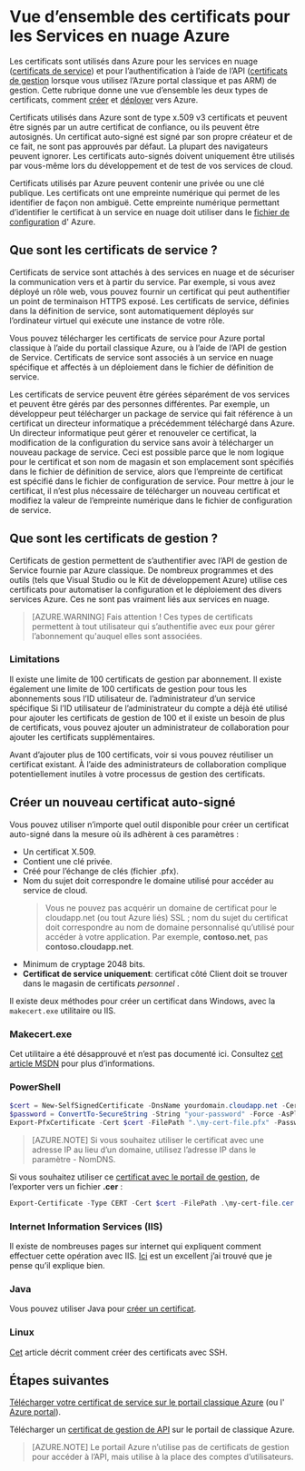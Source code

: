 <properties 
    pageTitle="Les certificats de gestion et les Services en nuage | Microsoft Azure" 
    description="Découvrez comment créer et utiliser des certificats avec Microsoft Azure" 
    services="cloud-services" 
    documentationCenter=".net" 
    authors="Thraka" 
    manager="timlt" 
    editor=""/>

<tags 
    ms.service="cloud-services" 
    ms.workload="tbd" 
    ms.tgt_pltfrm="na" 
    ms.devlang="na" 
    ms.topic="article" 
    ms.date="10/11/2016"
    ms.author="adegeo"/>

# <a name="certificates-overview-for-azure-cloud-services"></a>Vue d’ensemble des certificats pour les Services en nuage Azure
Les certificats sont utilisés dans Azure pour les services en nuage ([certificats de service](#what-are-service-certificates)) et pour l’authentification à l’aide de l’API ([certificats de gestion](#what-are-management-certificates) lorsque vous utilisez l’Azure portal classique et pas ARM) de gestion. Cette rubrique donne une vue d’ensemble les deux types de certificats, comment [créer](#create) et [déployer](#deploy) vers Azure.

Certificats utilisés dans Azure sont de type x.509 v3 certificats et peuvent être signés par un autre certificat de confiance, ou ils peuvent être autosignés. Un certificat auto-signé est signé par son propre créateur et de ce fait, ne sont pas approuvés par défaut. La plupart des navigateurs peuvent ignorer. Les certificats auto-signés doivent uniquement être utilisés par vous-même lors du développement et de test de vos services de cloud. 

Certificats utilisés par Azure peuvent contenir une privée ou une clé publique. Les certificats ont une empreinte numérique qui permet de les identifier de façon non ambiguë. Cette empreinte numérique permettant d’identifier le certificat à un service en nuage doit utiliser dans le [fichier de configuration](cloud-services-configure-ssl-certificate.md) d' Azure. 

## <a name="what-are-service-certificates"></a>Que sont les certificats de service ?
Certificats de service sont attachés à des services en nuage et de sécuriser la communication vers et à partir du service. Par exemple, si vous avez déployé un rôle web, vous pouvez fournir un certificat qui peut authentifier un point de terminaison HTTPS exposé. Les certificats de service, définies dans la définition de service, sont automatiquement déployés sur l’ordinateur virtuel qui exécute une instance de votre rôle. 

Vous pouvez télécharger les certificats de service pour Azure portal classique à l’aide du portail classique Azure, ou à l’aide de l’API de gestion de Service. Certificats de service sont associés à un service en nuage spécifique et affectés à un déploiement dans le fichier de définition de service.

Les certificats de service peuvent être gérées séparément de vos services et peuvent être gérés par des personnes différentes. Par exemple, un développeur peut télécharger un package de service qui fait référence à un certificat un directeur informatique a précédemment téléchargé dans Azure. Un directeur informatique peut gérer et renouveler ce certificat, la modification de la configuration du service sans avoir à télécharger un nouveau package de service. Ceci est possible parce que le nom logique pour le certificat et son nom de magasin et son emplacement sont spécifiés dans le fichier de définition de service, alors que l’empreinte de certificat est spécifié dans le fichier de configuration de service. Pour mettre à jour le certificat, il n’est plus nécessaire de télécharger un nouveau certificat et modifiez la valeur de l’empreinte numérique dans le fichier de configuration de service.

## <a name="what-are-management-certificates"></a>Que sont les certificats de gestion ?
Certificats de gestion permettent de s’authentifier avec l’API de gestion de Service fournie par Azure classique. De nombreux programmes et des outils (tels que Visual Studio ou le Kit de développement Azure) utilise ces certificats pour automatiser la configuration et le déploiement des divers services Azure. Ces ne sont pas vraiment liés aux services en nuage. 

>[AZURE.WARNING] Fais attention ! Ces types de certificats permettent à tout utilisateur qui s’authentifie avec eux pour gérer l’abonnement qu'auquel elles sont associées. 

### <a name="limitations"></a>Limitations
Il existe une limite de 100 certificats de gestion par abonnement. Il existe également une limite de 100 certificats de gestion pour tous les abonnements sous l’ID utilisateur de. l’administrateur d’un service spécifique Si l’ID utilisateur de l’administrateur du compte a déjà été utilisé pour ajouter les certificats de gestion de 100 et il existe un besoin de plus de certificats, vous pouvez ajouter un administrateur de collaboration pour ajouter les certificats supplémentaires. 

Avant d’ajouter plus de 100 certificats, voir si vous pouvez réutiliser un certificat existant. À l’aide des administrateurs de collaboration complique potentiellement inutiles à votre processus de gestion des certificats.


<a name="create"></a>
## <a name="create-a-new-self-signed-certificate"></a>Créer un nouveau certificat auto-signé
Vous pouvez utiliser n’importe quel outil disponible pour créer un certificat auto-signé dans la mesure où ils adhèrent à ces paramètres :

* Un certificat X.509.
* Contient une clé privée.
* Créé pour l’échange de clés (fichier .pfx).
* Nom du sujet doit correspondre le domaine utilisé pour accéder au service de cloud. 
    > Vous ne pouvez pas acquérir un domaine de certificat pour le cloudapp.net (ou tout Azure liés) SSL ; nom du sujet du certificat doit correspondre au nom de domaine personnalisé qu’utilisé pour accéder à votre application. Par exemple, **contoso.net**, pas **contoso.cloudapp.net**.
* Minimum de cryptage 2048 bits.
* **Certificat de service uniquement**: certificat côté Client doit se trouver dans le magasin de certificats *personnel* .

Il existe deux méthodes pour créer un certificat dans Windows, avec la `makecert.exe` utilitaire ou IIS.

### <a name="makecertexe"></a>Makecert.exe

Cet utilitaire a été désapprouvé et n’est pas documenté ici. Consultez [cet article MSDN](https://msdn.microsoft.com/library/windows/desktop/aa386968) pour plus d’informations.

### <a name="powershell"></a>PowerShell

```powershell
$cert = New-SelfSignedCertificate -DnsName yourdomain.cloudapp.net -CertStoreLocation "cert:\LocalMachine\My"
$password = ConvertTo-SecureString -String "your-password" -Force -AsPlainText
Export-PfxCertificate -Cert $cert -FilePath ".\my-cert-file.pfx" -Password $password
```

>[AZURE.NOTE] Si vous souhaitez utiliser le certificat avec une adresse IP au lieu d’un domaine, utilisez l’adresse IP dans le paramètre - NomDNS.


Si vous souhaitez utiliser ce [certificat avec le portail de gestion](../azure-api-management-certs.md), de l’exporter vers un fichier **.cer** :

```powershell
Export-Certificate -Type CERT -Cert $cert -FilePath .\my-cert-file.cer
```

### <a name="internet-information-services-iis"></a>Internet Information Services (IIS)

Il existe de nombreuses pages sur internet qui expliquent comment effectuer cette opération avec IIS. [Ici](https://www.sslshopper.com/article-how-to-create-a-self-signed-certificate-in-iis-7.html) est un excellent j’ai trouvé que je pense qu’il explique bien. 

### <a name="java"></a>Java
Vous pouvez utiliser Java pour [créer un certificat](../app-service-web/java-create-azure-website-using-java-sdk.md#create-a-certificate).

### <a name="linux"></a>Linux
[Cet](../virtual-machines/virtual-machines-linux-mac-create-ssh-keys.md) article décrit comment créer des certificats avec SSH.

## <a name="next-steps"></a>Étapes suivantes

[Télécharger votre certificat de service sur le portail classique Azure](cloud-services-configure-ssl-certificate.md) (ou l' [Azure portal](cloud-services-configure-ssl-certificate-portal.md)).

Télécharger un [certificat de gestion de API](../azure-api-management-certs.md) sur le portail de classique Azure.

>[AZURE.NOTE] Le portail Azure n’utilise pas de certificats de gestion pour accéder à l’API, mais utilise à la place des comptes d’utilisateurs.
